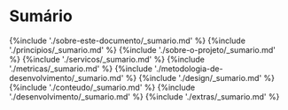 # Sumário

{%include './sobre-este-documento/_sumario.md' %}
{%include './principios/_sumario.md' %}
{%include './sobre-o-projeto/_sumario.md' %}
{%include './servicos/_sumario.md' %}
{%include './metricas/_sumario.md' %}
{%include './metodologia-de-desenvolvimento/_sumario.md' %}
{%include './design/_sumario.md' %}
{%include './conteudo/_sumario.md' %}
{%include './desenvolvimento/_sumario.md' %}
{%include './extras/_sumario.md' %}
